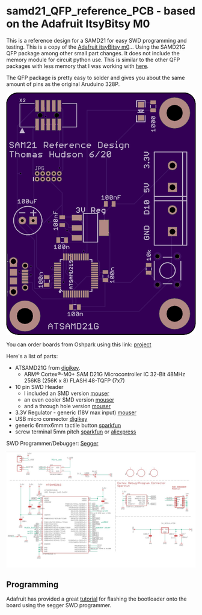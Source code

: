 # samd21_QFP_reference_PCB - based on the Adafruit ItsyBitsy M0

This is a reference design for a SAMD21 for easy SWD programming and testing.  This is a copy of the [Adafruit itsyBitsy m0](https://www.adafruit.com/product/3727)... Using the SAMD21G QFP package among other small part changes. It does not include the memory module for circuit python use. This is similar to the other QFP packages with less memory that I was working with [here](https://github.com/hydronics2/samd21_QFP_reference_PCB).

The QFP package is pretty easy to solder and gives you about the same amount of pins as the original Aruduino 328P.

![](https://github.com/hydronics2/2020-samd21_QFP_Reference/blob/master/pics/PCB_top.png)


You can order boards from Oshpark using this link: [project](https://oshpark.com/shared_projects/W1OeQO5j)

Here's a list of parts:
- ATSAMD21G from [digikey](https://www.digikey.com/product-detail/en/microchip-technology/ATSAMD21G18A-AUT/ATSAMD21G18A-AUTCT-ND/4878879).
  -	ARM® Cortex®-M0+ SAM D21G Microcontroller IC 32-Bit 48MHz 256KB (256K x 8) FLASH 48-TQFP (7x7)
- 10 pin SWD Header
  - I included an SMD version [mouser](https://www.mouser.com/ProductDetail/485-752)
  - an even cooler SMD version [mouser](https://www.mouser.com/ProductDetail/485-4048)
  - and a through hole version [mouser](https://www.mouser.com/ProductDetail/200-SHF10501LDTH)
- 3.3V Regulator - generic (18V max input) [mouser](https://www.mouser.com/ProductDetail/511-LDL1117S50R)
- USB micro connector [digikey](https://www.digikey.com/product-detail/en/amphenol-icc-fci/10118194-0001LF/609-4618-1-ND/2785382)
- generic 6mmx6mm tactile button [sparkfun](https://www.sparkfun.com/products/97)
- screw terminal 5mm pitch [sparkfun](https://www.sparkfun.com/products/8432) or [aliexpress](https://www.aliexpress.com/wholesale?catId=0&initiative_id=SB_20190221221755&SearchText=pcb+screw+terminal)



SWD Programmer/Debugger: [Segger](https://www.digikey.com/product-detail/en/segger-microcontroller-systems/8.08.91-J-LINK-EDU-MINI/899-1061-ND/7387472)

![schematic](https://github.com/hydronics2/2020-samd21_QFP_Reference/blob/master/pics/schematic.JPG)

## Programming

Adafruit has provided a great [tutorial](https://learn.adafruit.com/how-to-program-samd-bootloaders) for flashing the bootloader onto the board using the segger SWD programmer.
